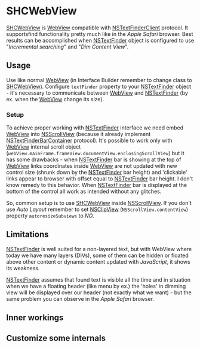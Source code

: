 SHCWebView
============

[SHCWebView](https://github.com/shc-vj/SHCWebView) is [WebView](https://developer.apple.com/library/mac/documentation/Cocoa/Reference/WebKit/Classes/WebView_Class/index.html) compatible with [NSTextFinderClient](https://developer.apple.com/library/mac/documentation/AppKit/Reference/NSTextFinderClient_Protocol/index.html) protocol. It supportsfind functionality pretty much like in the *Apple Safari* browser. Best results can be accomplished when [NSTextFinder](https://developer.apple.com/library/mac/documentation/AppKit/Reference/NSTextFinder_Class/index.html) object is configured to use "*Incremental searching*" and "*Dim Content View*".

## Usage

Use like normal [WebView](https://developer.apple.com/library/mac/documentation/Cocoa/Reference/WebKit/Classes/WebView_Class/index.html) (in Interface Builder remember to change class to [SHCWebView](https://github.com/shc-vj/SHCWebView)).
Configure `textFinder` property to your [NSTextFinder](https://developer.apple.com/library/mac/documentation/AppKit/Reference/NSTextFinder_Class/index.html) object - it's necessary to communicate between [WebView](https://developer.apple.com/library/mac/documentation/Cocoa/Reference/WebKit/Classes/WebView_Class/index.html) and [NSTextFinder](https://developer.apple.com/library/mac/documentation/AppKit/Reference/NSTextFinder_Class/index.html) (by ex. when the [WebView](https://developer.apple.com/library/mac/documentation/Cocoa/Reference/WebKit/Classes/WebView_Class/index.html) change its size).

### Setup

To achieve proper working with [NSTextFinder](https://developer.apple.com/library/mac/documentation/AppKit/Reference/NSTextFinder_Class/index.html) interface we need embed [WebView](https://developer.apple.com/library/mac/documentation/Cocoa/Reference/WebKit/Classes/WebView_Class/index.html) into [NSScrollView](https://developer.apple.com/library/mac/documentation/Cocoa/Reference/ApplicationKit/Classes/NSScrollView_Class/index.html) (because it already implement [NSTextFinderBarContainer](https://developer.apple.com/library/mac/documentation/AppKit/Reference/NSTextFinderBarContainer_Protocol/index.html) protocol).
It's possible to work only with [WebView](https://developer.apple.com/library/mac/documentation/Cocoa/Reference/WebKit/Classes/WebView_Class/index.html) internal scroll object (`webView.mainFrame.frameView.documentView.enclosingScrollView`) but it has some drawbacks - when [NSTextFinder](https://developer.apple.com/library/mac/documentation/AppKit/Reference/NSTextFinder_Class/index.html) bar is showing at the top of [WebView](https://developer.apple.com/library/mac/documentation/Cocoa/Reference/WebKit/Classes/WebView_Class/index.html) links coordinates inside [WebView](https://developer.apple.com/library/mac/documentation/Cocoa/Reference/WebKit/Classes/WebView_Class/index.html) are not updated with new control size (shrunk down by the [NSTextFinder](https://developer.apple.com/library/mac/documentation/AppKit/Reference/NSTextFinder_Class/index.html) bar height) and 'clickable' links appear to browser with offset equal to [NSTextFinder](https://developer.apple.com/library/mac/documentation/AppKit/Reference/NSTextFinder_Class/index.html) bar height. I don't know remedy to this behavior. When [NSTextFinder](https://developer.apple.com/library/mac/documentation/AppKit/Reference/NSTextFinder_Class/index.html) bar is displayed at the bottom of the control all work as intended without any glitches.

So, common setup is to use [SHCWebView](https://github.com/shc-vj/SHCWebView) inside [NSScrollView](https://developer.apple.com/library/mac/documentation/Cocoa/Reference/ApplicationKit/Classes/NSScrollView_Class/index.html). If you don't use *Auto Layout* remember to set [NSClipView](https://developer.apple.com/library/mac/documentation/Cocoa/Reference/ApplicationKit/Classes/NSClipView_Class/index.html) (`NSScrollView.contentView`) property `autoresizeSubviews` to *NO*.

## Limitations

[NSTextFinder](https://developer.apple.com/library/mac/documentation/AppKit/Reference/NSTextFinder_Class/index.html) is well suited for a non-layered text, but with WebView where today we have many layers (DIVs), some of them can be hidden or floated above other content or dynamic content updated with *JavaScript*, it shows its weakness.

[NSTextFinder](https://developer.apple.com/library/mac/documentation/AppKit/Reference/NSTextFinder_Class/index.html) assumes that found text is visible all the time and in situation when we have a floating header (like menu by ex.) the 'holes' in dimming view will be displayed over our header (not exactly what we want) - but the same problem you can observe in the *Apple Safari* browser.

## Inner workings

## Customize some internals

